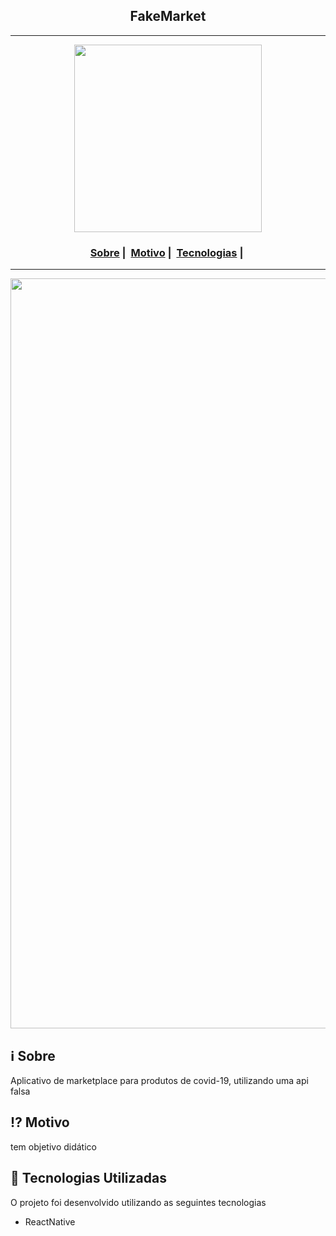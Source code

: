 <h2 align="center">FakeMarket</h2>

___

<p align="center">
  <img src="https://github.com/ariane92/FakeMarket" width="300" heigth="300">
</p>


<h3 align="center">
  <a href="#information_source-sobre">Sobre</a>&nbsp;|&nbsp;
  <a href="#interrobang-motivo">Motivo</a>&nbsp;|&nbsp;  
  <a href="#rocket-tecnologias-utilizadas">Tecnologias</a>&nbsp;|&nbsp;
</h3>

___

<img src="https://giphy.com/gifs/hands-wash-hygiene-d7HWDCV6t72iRm9vPh " width="1200">

## :information_source: Sobre

Aplicativo de marketplace para produtos de covid-19, utilizando uma api falsa

## :interrobang: Motivo

tem objetivo didático


## :rocket: Tecnologias Utilizadas 

O projeto foi desenvolvido utilizando as seguintes tecnologias

- ReactNative

